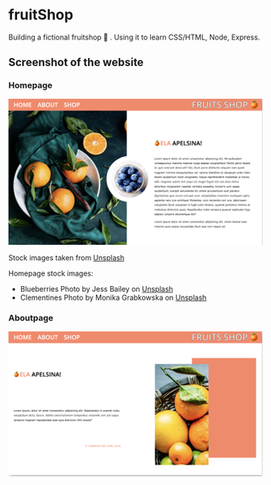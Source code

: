 # fruitShop
Building a fictional fruitshop 🍉 . Using it to learn CSS/HTML, Node, Express. 

## Screenshot of the website
### Homepage
![Screenshot](screenshot_homepage.png)

Stock images taken from [Unsplash](https://unsplash.com/)

Homepage stock images:  

- Blueberries Photo by Jess Bailey on [Unsplash](https://unsplash.com/photos/0uns8eQn_g8)
- Clementines Photo by Monika Grabkowska on [Unsplash](https://unsplash.com/photos/qSkWlOBHia0)

### Aboutpage
![Screenshot](screenshot_aboutpage.png)

